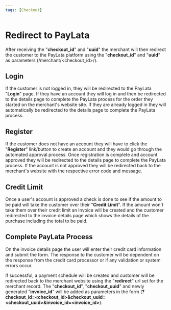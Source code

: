 ```yaml
---
tags: [Checkout]
---
```


# Redirect to PayLata

After receiving the "**checkout_id**" and "**uuid**" the merchant will then redirect the customer to the PayLata platform using the "**checkout_id**" and "**uuid**" as parameters (/merchant/<checkout_id>/<uuid>).

## Login

If the customer is not logged in, they will be redirected to the PayLata "**Login**" page. If they have an account they will log in and then be redirected to the details page to complete the PayLata process for the order they started on the merchant's website site. If they are already logged in they will automatically be redirected to the details page to complete the PayLata process.

## Register
If the customer does not have an account they will have to click the "**Register**" link/button to create an account and they would go through the automated approval process. Once registration is complete and account approved they will be redirected to the details page to complete the PayLata process. If the account is not approved they will be redirected back to the merchant's website with the respective error code and message.

## Credit Limit
Once a user's account is approved a check is done to see if the amount to be paid will take the customer over their "**Credit Limit**". If the amount won't take them over their credit limit an Invoice will be created and the customer redirected to the invoice details page which shows the details of the purchase including the total to be paid.

## Complete PayLata Process
On the invoice details page the user will enter their credit card information and submit the form. The response to the customer will be dependent on the response from the credit card processor or if any validation or system errors occur.

If successful, a payment schedule will be created and customer will be redirected back to the merchant website using the "**redirect**" url set for the merchant record. The "**checkout_id**", "**checkout_uuid**" and newly generated "**invoice_id**" will be added as parameters in the form (**?checkout_id=<checkout_id>&checkout_uuid=<checkout_uuid>&invoice_id=<invoice_id>**). 
